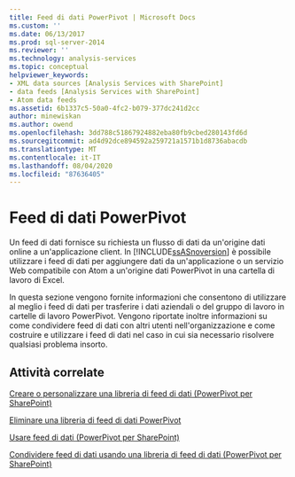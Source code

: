 ```yaml
---
title: Feed di dati PowerPivot | Microsoft Docs
ms.custom: ''
ms.date: 06/13/2017
ms.prod: sql-server-2014
ms.reviewer: ''
ms.technology: analysis-services
ms.topic: conceptual
helpviewer_keywords:
- XML data sources [Analysis Services with SharePoint]
- data feeds [Analysis Services with SharePoint]
- Atom data feeds
ms.assetid: 6b1337c5-50a0-4fc2-b079-377dc241d2cc
author: minewiskan
ms.author: owend
ms.openlocfilehash: 3dd788c51867924882eba80fb9cbed280143fd6d
ms.sourcegitcommit: ad4d92dce894592a259721a1571b1d8736abacdb
ms.translationtype: MT
ms.contentlocale: it-IT
ms.lasthandoff: 08/04/2020
ms.locfileid: "87636405"
---
```

# <a name="powerpivot-data-feeds"></a>Feed di dati PowerPivot
  Un feed di dati fornisce su richiesta un flusso di dati da un'origine dati online a un'applicazione client. In [!INCLUDE[ssASnoversion](../../includes/ssasnoversion-md.md)] è possibile utilizzare i feed di dati per aggiungere dati da un'applicazione o un servizio Web compatibile con Atom a un'origine dati PowerPivot in una cartella di lavoro di Excel.  
  
 In questa sezione vengono fornite informazioni che consentono di utilizzare al meglio i feed di dati per trasferire i dati aziendali o del gruppo di lavoro in cartelle di lavoro PowerPivot. Vengono riportate inoltre informazioni su come condividere feed di dati con altri utenti nell'organizzazione e come costruire e utilizzare i feed di dati nel caso in cui sia necessario risolvere qualsiasi problema insorto.  
  
## <a name="related-tasks"></a>Attività correlate  
 [Creare o personalizzare una libreria di feed di dati &#40;PowerPivot per SharePoint&#41;](create-or-customize-a-data-feed-library-power-pivot-for-sharepoint.md)  
  
 [Eliminare una libreria di feed di dati PowerPivot](delete-a-power-pivot-data-feed-library.md)  
  
 [Usare feed di dati &#40;PowerPivot per SharePoint&#41;](use-data-feeds-power-pivot-for-sharepoint.md)  
  
 [Condividere feed di dati usando una libreria di feed di dati &#40;PowerPivot per SharePoint&#41;](share-data-feeds-using-a-data-feed-library-power-pivot-for-sharepoint.md)  
  
  
